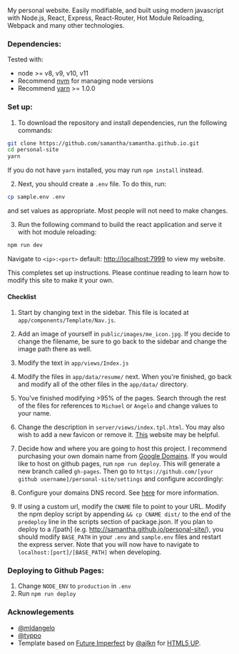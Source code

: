My personal website. Easily modifiable, and built using modern javascript with Node.js, React, Express, React-Router, Hot Module Reloading, Webpack and many other technologies.

### Dependencies:

Tested with:

-   node >= v8, v9, v10, v11
-   Recommend [nvm](https://github.com/creationix/nvm#installation) for managing node versions
-   Recommend [yarn](https://yarnpkg.com/lang/en/docs/install/#mac-stable) >= 1.0.0

### Set up:

1. To download the repository and install dependencies, run the following commands:

```bash
git clone https://github.com/samantha/samantha.github.io.git
cd personal-site
yarn
```

If you do not have `yarn` installed, you may run `npm install` instead.

2. Next, you should create a `.env` file. To do this, run:

```bash
cp sample.env .env
```

and set values as appropriate. Most people will not need to make changes.

3. Run the following command to build the react application and serve it with hot module reloading:

```bash
npm run dev
```

Navigate to `<ip>:<port>` default: [http://localhost:7999](http://localhost:7999) to view my website.

This completes set up instructions. Please continue reading to learn how to modify this site to make it your own.

#### Checklist

1. Start by changing text in the sidebar. This file is located at `app/components/Template/Nav.js`.
2. Add an image of yourself in `public/images/me_icon.jpg`. If you decide to change the filename, be sure to go back to the sidebar and change the image path there as well.
3. Modify the text in `app/views/Index.js`
4. Modify the files in `app/data/resume/` next. When you're finished, go back and modify all of the other files in the `app/data/` directory.
5. You've finished modifying >95% of the pages. Search through the rest of the files for references to `Michael` or `Angelo` and change values to your name.
6. Change the description in `server/views/index.tpl.html`. You may also wish to add a new favicon or remove it. [This](https://realfavicongenerator.net/) website may be helpful.
7. Decide how and where you are going to host this project. I recommend purchasing your own domain name from [Google Domains](https://domains.google). If you would like to host on github pages, run `npm run deploy`. This will generate a new branch called `gh-pages`. Then go to `https://github.com/[your github username]/personal-site/settings` and configure accordingly:

8. Configure your domains DNS record. See [here](https://help.github.com/articles/using-a-custom-domain-with-github-pages/) for more information.
9. If using a custom url, modify the `CNAME` file to point to your URL. Modify the npm deploy script by appending `&& cp CNAME dist/` to the end of the `predeploy` line in the scripts section of package.json.
   If you plan to deploy to a /[path]
   (e.g. http://samantha.github.io/personal-site/), you should modify `BASE_PATH` in your `.env` and `sample.env` files and restart the express server. Note that you will now have to navigate to `localhost:[port]/[BASE_PATH]` when developing.

### Deploying to Github Pages:

1. Change `NODE_ENV` to `production` in `.env`
2. Run `npm run deploy`

### Acknowlegements

-   [@mldangelo](https://github.com/mldangelo)
-   [@typpo](https://github.com/typpo)
-   Template based on [Future Imperfect](https://html5up.net/future-imperfect) by [@ajlkn](https://github.com/ajlkn) for [HTML5 UP](html5up.net).
